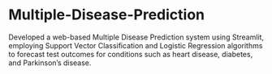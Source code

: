 # Multiple-Disease-Prediction
 Developed a web-based Multiple Disease Prediction system using Streamlit, employing Support Vector  Classification and Logistic Regression algorithms to forecast test outcomes for conditions such as heart  disease, diabetes, and Parkinson’s disease. 
